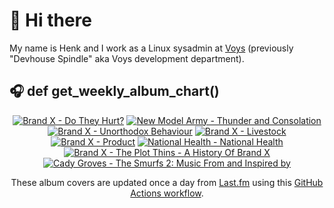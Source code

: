 # 👋 Hi there

My name is Henk and I work as a Linux sysadmin at <a href="https://www.voys.co/about/">Voys</a> (previously "Devhouse Spindle" aka Voys development department).

## 🎧 def get_weekly_album_chart()
<!-- lastfm -->
<p align="center"><a href="https://www.last.fm/music/Brand+X/Do+They+Hurt%3F"><img src="https://lastfm.freetls.fastly.net/i/u/64s/75b39335fce64feccf06007d278be102.png" title="Brand X - Do They Hurt?"></a> <a href="https://www.last.fm/music/New+Model+Army/Thunder+and+Consolation"><img src="https://lastfm.freetls.fastly.net/i/u/64s/e146305f15714133a8aa3a31f0cc98aa.jpg" title="New Model Army - Thunder and Consolation"></a> <a href="https://www.last.fm/music/Brand+X/Unorthodox+Behaviour"><img src="https://lastfm.freetls.fastly.net/i/u/64s/8c0ded793407420eb48ab2951e97dc79.jpg" title="Brand X - Unorthodox Behaviour"></a> <a href="https://www.last.fm/music/Brand+X/Livestock"><img src="https://lastfm.freetls.fastly.net/i/u/64s/08770289ba0be8996dbceb6c34093c0d.png" title="Brand X - Livestock"></a> <a href="https://www.last.fm/music/Brand+X/Product"><img src="https://lastfm.freetls.fastly.net/i/u/64s/65cc4191466c0602025fb366ab9b1b37.png" title="Brand X - Product"></a> <a href="https://www.last.fm/music/National+Health/National+Health"><img src="https://lastfm.freetls.fastly.net/i/u/64s/a0777dda0999841cb5a897346366661e.jpg" title="National Health - National Health"></a> <a href="https://www.last.fm/music/Brand+X/The+Plot+Thins+-+A+History+Of+Brand+X"><img src="https://lastfm.freetls.fastly.net/i/u/64s/18a99e78d33e4379c3eb40b1f96a262a.jpg" title="Brand X - The Plot Thins - A History Of Brand X"></a> <a href="https://www.last.fm/music/Cady+Groves/The+Smurfs+2:+Music+From+and+Inspired+by"><img src="https://lastfm.freetls.fastly.net/i/u/64s/1cc6354d55ca48e2bd085550b6c6cfca.png" title="Cady Groves - The Smurfs 2: Music From and Inspired by"></a> </p>

<p align="center">These album covers are updated once a day from <a href="https://www.last.fm/user/hbokh">Last.fm</a> using this <a href="https://github.com/marketplace/actions/lastfm-to-markdown">GitHub Actions workflow</a>.</p>
